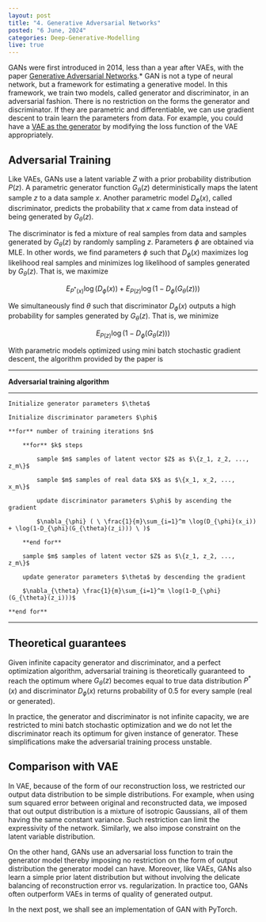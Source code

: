 ```yaml
---
layout: post
title: "4. Generative Adversarial Networks"
posted: "6 June, 2024"
categories: Deep-Generative-Modelling
live: true
---
```


GANs were first introduced in 2014, less than a year after VAEs, with the paper [Generative Adversarial Networks](https://arxiv.org/abs/1406.2661).* GAN is not a type of neural network, but a framework for estimating a generative model. In this framework, we train two models, called generator and discriminator, in an adversarial fashion. There is no restriction on the forms the generator and discriminator. If they are parametric and differentiable, we can use gradient descent to train learn the parameters from data. For example, you could have a [VAE as the generator](https://arxiv.org/abs/1512.09300) by modifying the loss function of the VAE appropriately.

## Adversarial Training

Like VAEs, GANs use a latent variable $Z$ with a prior probability distribution $P(z)$. A parametric generator function $G_{\theta}(z)$ deterministically maps the latent sample $z$ to a data sample $x$. Another parametric model $D_{\phi}(x)$, called discriminator, predicts the probability that $x$ came from data instead of being generated by $G_{\theta}(z)$.

The discriminator is fed a mixture of real samples from data and samples generated by $G_{\theta}(z)$ by randomly sampling $z$. Parameters $\phi$ are obtained via MLE. In other words, we find parameters $\phi$ such that $D_{\phi}(x)$ maximizes log likelihood real samples and minimizes log likelihood of samples generated by $G_{\theta}(z)$. That is, we maximize

$$
E_{P^*(x)}\log(D_{\phi}(x)) + E_{P(z)}\log(1-D_{\phi}(G_{\theta}(z)))
$$

We simultaneously find $\theta$ such that discriminator $D_{\phi}(x)$ outputs a high probability for samples generated by $G_{\theta}(z)$. That is, we minimize

$$
E_{P(z)}\log(1-D_{\phi}(G_{\theta}(z)))
$$

With parametric models optimized using mini batch stochastic gradient descent, the algorithm provided by the paper is

---

**Adversarial training algorithm**

---
```
Initialize generator parameters $\theta$

Initialize discriminator parameters $\phi$

**for** number of training iterations $n$

    **for** $k$ steps

        sample $m$ samples of latent vector $Z$ as $\{z_1, z_2, ..., z_m\}$

        sample $m$ samples of real data $X$ as $\{x_1, x_2, ..., x_m\}$

        update discriminator parameters $\phi$ by ascending the gradient

        $\nabla_{\phi} ( \ \frac{1}{m}\sum_{i=1}^m \log(D_{\phi}(x_i)) + \log(1-D_{\phi}(G_{\theta}(z_i))) \ )$

    **end for**

    sample $m$ samples of latent vector $Z$ as $\{z_1, z_2, ..., z_m\}$

    update generator parameters $\theta$ by descending the gradient

    $\nabla_{\theta} \frac{1}{m}\sum_{i=1}^m \log(1-D_{\phi}(G_{\theta}(z_i)))$

**end for**
```
---


## Theoretical guarantees

Given infinite capacity generator and discriminator, and a perfect optimization algorithm, adversarial training is theoretically guaranteed to reach the optimum where $G_{\theta}(z)$ becomes equal to true data distribution $P^*(x)$ and discriminator $D_{\phi}(x)$ returns probability of 0.5 for every sample (real or generated). 

In practice, the generator and discriminator is not infinite capacity, we are restricted to mini batch stochastic optimization and we do not let the discriminator reach its optimum for given instance of generator. These simplifications make the adversarial training process unstable.

## Comparison with VAE

In VAE, because of the form of our reconstruction loss, we restricted our output data distribution to be simple distributions. For example, when using sum squared error between original and reconstructed data, we imposed that out output distribution is a mixture of isotropic Gaussians, all of them having the same constant variance. Such restriction can limit the expressivity of the network. Similarly, we also impose constraint on the latent variable distribution.

On the other hand, GANs use an adversarial loss function to train the generator model thereby imposing no restriction on the form of output distribution the generator model can have. Moreover, like VAEs, GANs also learn a simple prior latent distribution but without involving the delicate balancing of reconstruction error vs. regularization. In practice too, GANs often outperform VAEs in terms of quality of generated output.

In the next post, we shall see an implementation of GAN with PyTorch.